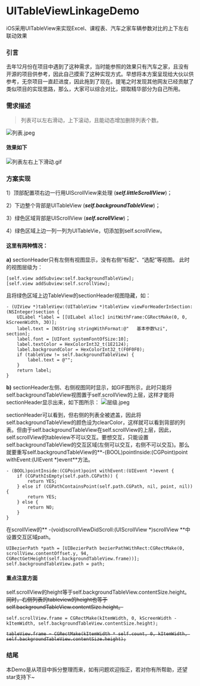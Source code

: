 # UITableViewLinkageDemo
iOS采用UITableView来实现Excel、课程表、汽车之家车辆参数对比的上下左右联动效果
### 引言
去年12月份在项目中遇到了这种需求，当时能参照的效果只有汽车之家，且没有开源的项目供参考，因此自己摸索了这种实现方式。早想将本方案呈现给大伙以供参考，无奈项目一直赶进度，因此拖到了现在。提笔之时发现其他网友已经贡献了类似项目的实现思路，那么，大家可以综合对比，撷取精华部分为自己所用。
### 需求描述
> 列表可以左右滑动，上下滚动，且能动态增加删除列表个数。

![列表.jpeg](http://upload-images.jianshu.io/upload_images/1338824-b1913d0aa37ca25a.jpeg?imageMogr2/auto-orient/strip%7CimageView2/2/w/1240)

#### 效果如下

![列表左右上下滑动.gif](http://upload-images.jianshu.io/upload_images/1338824-46230582665664d3.gif?imageMogr2/auto-orient/strip)

### 方案实现
1）顶部配置项右边一行用UIScrollView来处理 (***self.littleScrollView***)；

2）下边整个背部是UITableView (***self.backgroundTableView***)；

3）绿色区域背部是UIScrollView (***self.scrollView***)；

4）绿色区域上边一列一列为UITableVie，切添加到self.scrollView。

#### 这里有两种情况：
**a)** sectionHeader只有左侧有视图显示，没有右侧“标配”、“选配”等视图。
此时的视图层级为：

```objc
[self.view addSubview:self.backgroundTableView];
[self.view addSubview:self.scrollView];
```
且将绿色区域上边TableView的sectionHeader视图隐藏，如：

```objc
- (UIView *)tableView:(UITableView *)tableView viewForHeaderInSection:(NSInteger)section {
    UILabel *label = [[UILabel alloc] initWithFrame:CGRectMake(0, 0, kScreenWidth, 30)];
    label.text = [NSString stringWithFormat:@"   基本参数%zi", section];
    label.font = [UIFont systemFontOfSize:10];
    label.textColor = HexColorInt32_t(1E2124);
    label.backgroundColor = HexColorInt32_t(F0F0F0);
    if (tableView != self.backgroundTableView) {
        label.text = @"";
    }
    return label;
}
```

**b)** sectionHeader左侧、右侧视图同时显示，如GIF图所示，此时只能将self.backgroundTableView视图置于self.scrollView的上层，这样才能将sectionHeader显示出来，如下图所示：
![层级.jpeg](http://upload-images.jianshu.io/upload_images/1338824-4d3242e16a80e6d1.jpeg?imageMogr2/auto-orient/strip%7CimageView2/2/w/1240)

sectionHeader可以看到，但右侧的列表全被遮盖，因此将self.backgroundTableView的颜色设为clearColor，这样就可以看到背部的列表。但由于self.backgroundTableView在self.scrollView的上层，因此，self.scrollView的tableview不可以交互。要想交互，只能设置self.backgroundTableView的交互区域(左侧可以交互，右侧不可以交互)。那么就要重写self.backgroundTableView的**-(BOOL)pointInside:(CGPoint)point withEvent:(UIEvent *)event**方法。


```objc
- (BOOL)pointInside:(CGPoint)point withEvent:(UIEvent *)event {
	if (CGPathIsEmpty(self.path.CGPath)) {
        return YES;
    } else if (CGPathContainsPoint(self.path.CGPath, nil, point, nil)) {
        return YES;
    } else {
        return NO;
    }
}
```

在scrollView的** -(void)scrollViewDidScroll:(UIScrollView *)scrollView **中设置交互区域path。

```objc
UIBezierPath *path = [UIBezierPath bezierPathWithRect:CGRectMake(0, scrollView.contentOffset.y, 94, CGRectGetHeight(self.backgroundTableView.frame))];
self.backgroundTableView.path = path;
```



#### 重点注意方面
self.scrollView的height等于self.backgroundTableView.contentSize.height。<del>同时，右侧列表的tableview的height也等于self.backgroundTableView.contentSize.height。

```objc
self.scrollView.frame = CGRectMake(kItemWidth, 0, kScreenWidth - kItemWidth, self.backgroundTableView.contentSize.height);
```
<del>

```objc
tableView.frame = CGRectMake(kItemWidth * self.count, 0, kItemWidth, self.backgroundTableView.contentSize.height);
```

</del>

### 结尾
本Demo是从项目中拆分整理而来，如有问题欢迎指正，若对你有所帮助，还望star支持下~
